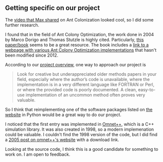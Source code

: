 ## Getting specific on our project

The [video that Max shared](https://www.youtube.com/watch?v=X-iSQQgOd1A&feature=youtu.be) on Ant Colonization looked cool, so I did some further research.

I found that in the field of Ant Colony Optimization, the work done in 2004 by Marco Dorigo and Thomas Stutzle is highly cited. Particularly, [this paper/book](https://web2.qatar.cmu.edu/~gdicaro/15382/additional/aco-book.pdf) seems to be a great resource. The book includes a [link to a webpage with various Ant Colony Optimization implementations](https://www.aco-metaheuristic.org/aco-code/) that hasn't been modified since 2012. 

According to our [project overview](https://www.wgilpin.com/cphy/vignettes/project.html), one way to approach our project is

> Look for creative but underappreciated older methods papers in your field, especially where the author’s code is unavailable, where the implementation is in a very different language like FORTRAN or Perl, or where the provided code is poorly documented. A clean, easy-to-use implementation of an uncommon method often proves very valuable.

So I think that reimplementing one of the software packages listed on [the website](https://www.aco-metaheuristic.org/aco-code/) in Python would be a great way to do our project.

I noticed that the first entry was implemented in [Omnet++](https://omnetpp.org/), which is a C++ simulation library. It was also created in 1998, so a modern implemenation could be valuable. I couldn't find the 1998 version of the code, but I did find a [2005 post on omnet++'s website](https://omnetpp.org/download-items/Antnet.html) with a download link.

Looking at the source code, I think this is a good candidate for something to work on. I am open to feedback.

